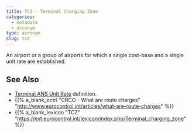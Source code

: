 ```yaml
---
title: TCZ - Terminal Charging Zone
categories:
  - metadata
  - acronym
type: acronym
slug: tcz
---
```


An airport or a group of airports for which a single cost-base
and a single unit rate are established.

## See Also

* [Terminal ANS Unit Rate][tur] definition.
* {{% a_blank_ectrl "CRCO - What are route charges" "http://www.eurocontrol.int/articles/what-are-route-charges" %}}
* {{% a_blank_lexicon "TCZ" "https://ext.eurocontrol.int/lexicon/index.php/Terminal_charging_zone" %}}

[tur]: /reference/definition/terminal-ans-unit-rate/ "Terminal ANS Unit Rate definition"
